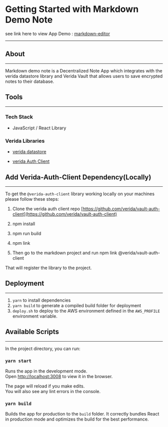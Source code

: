 # Getting Started with Markdown Demo Note

see link here to view App Demo : [markdown-editor](https://markdown-editor.demos.testnet.verida.io/)

---
## About 
---

Markdown demo note is a Decentralized Note  App which integrates with the verida datastore library and Verida Vault  that allows users to save encrypted notes to their database.

## Tools 

------
### Tech Stack 

-  JavaScript / React Library


### Verida Libraries
-  [verida datastore](https://github.com/verida/vault-auth-client)

-  [verida Auth Client](https://github.com/verida/vault-auth-client)


## Add Verida-Auth-Client Dependency(Locally)

_____

To get the `@verida-auth-client` library working locally on your machines please follow these steps:

1. Clone the verida auth client repo [https://github.com/verida/vault-auth-client](https://github.com/verida/vault-auth-client)

2. npm install

3. npm run build

4. npm link

5. Then go to the markdown project and run npm link @verida/vault-auth-client


That will register the library to the project.


## Deployment

----
1. `yarn`  to install dependencies
2. `yarn build` to generate a compiled build folder for deployment
3. `deploy.sh` to deploy to the AWS environment defined in the `AWS_PROFILE` environment variable.

## Available Scripts

____

In the project directory, you can run:

### `yarn start`

Runs the app in the development mode.\
Open [http://localhost:3008](http://localhost:3008) to view it in the browser.

The page will reload if you make edits.\
You will also see any lint errors in the console.

### `yarn build`

Builds the app for production to the `build` folder.
It correctly bundles React in production mode and optimizes the build for the best performance.

